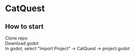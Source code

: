 # CatQuest

## How to start
Clone repo<br/>
Download godot<br/>
In godot, select "Import Project" -> CatQuest -> project.godot<br/>